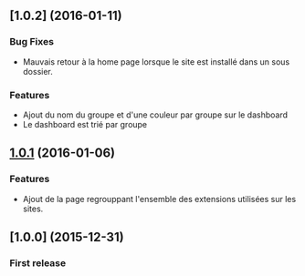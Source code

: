 <a name="1.0.2"></a>
## [1.0.2] (2016-01-11)


### Bug Fixes

* Mauvais retour à la home page lorsque le site est installé dans un sous dossier.

### Features

* Ajout du nom du groupe et d'une couleur par groupe sur le dashboard
* Le dashboard est trié par groupe



<a name="1.0.1"></a>
## [1.0.1](https://github.com/Prelude/dashboard-worpress/commit/d22c0f4f07ebb48525db227168e86099155d18dc) (2016-01-06)


### Features

* Ajout de la page regrouppant l'ensemble des extensions utilisées sur les sites.



<a name="1.0.0"></a>
## [1.0.0] (2015-12-31)


### First release
